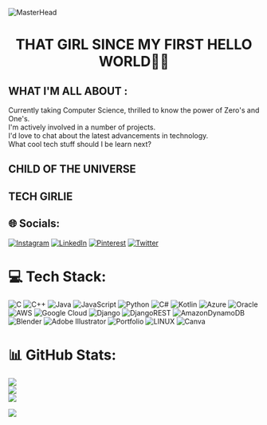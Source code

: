 ![MasterHead](https://media.giphy.com/media/26tn33aiTi1jkl6H6/giphy.gif)

<h1 align="center">THAT GIRL SINCE MY FIRST HELLO WORLD👋🏾 </h1>
<h2> WHAT I'M ALL ABOUT :</h2>
Currently taking Computer Science, thrilled to know the power of Zero's and One's.</br>
I'm actively involved in a number of projects.</br>
I'd love to chat about the latest advancements in technology.</br>
What cool tech stuff should I be learn next?</br>

## CHILD OF THE UNIVERSE


## TECH GIRLIE<br>


## 🌐 Socials:
[![Instagram](https://img.shields.io/badge/Instagram-%23E4405F.svg?logo=Instagram&logoColor=white)](https://instagram.com/__joankinoti__) [![LinkedIn](https://img.shields.io/badge/LinkedIn-%230077B5.svg?logo=linkedin&logoColor=white)](https://linkedin.com/in/-Joan-Kinoti) [![Pinterest](https://img.shields.io/badge/Pinterest-%23E60023.svg?logo=Pinterest&logoColor=white)](https://pinterest.com/joankinoti) [![Twitter](https://img.shields.io/badge/Twitter-%231DA1F2.svg?logo=Twitter&logoColor=white)](https://twitter.com/_JoanKinoti_) 

# 💻 Tech Stack:
![C](https://img.shields.io/badge/c-%2300599C.svg?style=plastic&logo=c&logoColor=white) ![C++](https://img.shields.io/badge/c++-%2300599C.svg?style=plastic&logo=c%2B%2B&logoColor=white) ![Java](https://img.shields.io/badge/java-%23ED8B00.svg?style=plastic&logo=java&logoColor=white) ![JavaScript](https://img.shields.io/badge/javascript-%23323330.svg?style=plastic&logo=javascript&logoColor=%23F7DF1E) ![Python](https://img.shields.io/badge/python-3670A0?style=plastic&logo=python&logoColor=ffdd54) ![C#](https://img.shields.io/badge/c%23-%23239120.svg?style=plastic&logo=c-sharp&logoColor=white) ![Kotlin](https://img.shields.io/badge/kotlin-%230095D5.svg?style=plastic&logo=kotlin&logoColor=white) ![Azure](https://img.shields.io/badge/azure-%230072C6.svg?style=plastic&logo=azure-devops&logoColor=white) ![Oracle](https://img.shields.io/badge/Oracle-F80000?style=plastic&logo=oracle&logoColor=white) ![AWS](https://img.shields.io/badge/AWS-%23FF9900.svg?style=plastic&logo=amazon-aws&logoColor=white) ![Google Cloud](https://img.shields.io/badge/Google%20Cloud-%234285F4.svg?style=plastic&logo=google-cloud&logoColor=white) ![Django](https://img.shields.io/badge/django-%23092E20.svg?style=plastic&logo=django&logoColor=white) ![DjangoREST](https://img.shields.io/badge/DJANGO-REST-ff1709?style=plastic&logo=django&logoColor=white&color=ff1709&labelColor=gray) ![AmazonDynamoDB](https://img.shields.io/badge/Amazon%20DynamoDB-4053D6?style=plastic&logo=Amazon%20DynamoDB&logoColor=white) ![Blender](https://img.shields.io/badge/blender-%23F5792A.svg?style=plastic&logo=blender&logoColor=white) ![Adobe Illustrator](https://img.shields.io/badge/adobeillustrator-%23FF9A00.svg?style=plastic&logo=adobeillustrator&logoColor=white) ![Portfolio](https://img.shields.io/badge/Portfolio-%23000000.svg?style=plastic&logo=firefox&logoColor=#FF7139) ![LINUX](https://img.shields.io/badge/Linux-FCC624?style=plastic&logo=linux&logoColor=black) ![Canva](https://img.shields.io/badge/Canva-%2300C4CC.svg?style=plastic&logo=Canva&logoColor=white)
# 📊 GitHub Stats:
![](https://github-readme-stats.vercel.app/api?username=Kinotijoan&theme=react&hide_border=true&include_all_commits=false&count_private=true)<br/>
![](https://github-readme-streak-stats.herokuapp.com/?user=Kinotijoan&theme=react&hide_border=true)<br/>
![](https://github-readme-stats.vercel.app/api/top-langs/?username=Kinotijoan&theme=react&hide_border=true&include_all_commits=false&count_private=true&layout=compact)


[![](https://visitcount.itsvg.in/api?id=Kinotijoan&icon=1&color=1)](https://visitcount.itsvg.in)

<!-- Proudly created with GPRM ( https://gprm.itsvg.in ) -->
